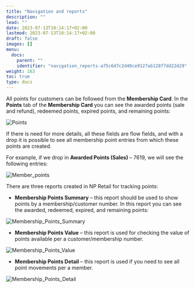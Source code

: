 ```yaml
---
title: "Navigation and reports"
description: ""
lead: ""
date: 2023-07-13T10:14:17+02:00
lastmod: 2023-07-13T10:14:17+02:00
draft: false
images: []
menu:
  docs:
    parent: ""
    identifier: "navigation_reports-a75c6d7c2d40ce9127ab128f7dd22d29"
weight: 163
toc: true
type: docs
---
```



All points for customers can be followed from the **Membership Card**. In the **Points** tab of the **Membership Card** you can see the awarded points (sale and refund), redeemed points, expired points, and remaining points:

![Points](Points.PNG)

If there is need for more details, all these fields are flow fields, and with a drop it is possible to see all membership point entries from which these points are created.

For example, if we drop in **Awarded Points (Sales)** – 7619, we will see the following entries:

![Member_points](Member%20points.png)


There are three reports created in NP Retail for tracking points:

- **Membership Points Summary** – this report should be used to show points by a membership/customer number. In this report you can see the awarded, redeemed, expired, and remaining points:

![Membership_Points_Summary](Membership%20points%20summary.png)

- **Membership Points Value** – this report is used for checking the value of points available per a customer/membership number. 

![Membership_Points_Value](Membership%20points%20value.png)

- **Membership Points Detail** – this report is used if you need to see all point movements per a member.

![Membership_Points_Detail](Membership%20points%20detail.png)

